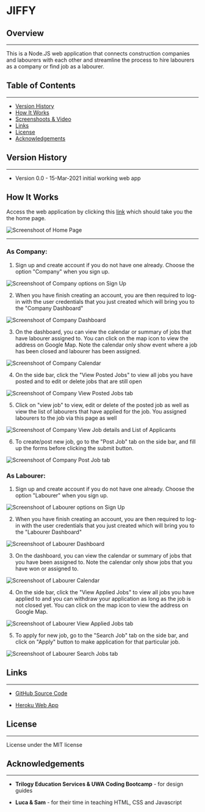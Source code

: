 # JIFFY

## Overview
---
This is a Node.JS web application that connects construction companies and labourers with each other and streamline the process to hire labourers as a company or find job as a labourer.

## Table of Contents
---
* [Version History](#version-history)
* [How It Works](#how-it-works)
* [Screenshoots & Video](#screenshoots-&-video)
* [Links](#links)
* [License](#license)
* [Acknowledgements](#acknowledgements)  

## Version History
---
* Version 0.0 - 15-Mar-2021
    initial working web app  

## How It Works

Access the web application by clicking this [link](https://project2-will.herokuapp.com/) which should take you the the home page.

![Screenshoot of Home Page](./public/asset/screenshots/home-page.PNG)

---
### As Company:
1. Sign up and create account if you do not have one already. Choose the option "Company" when you sign up.

![Screenshoot of Company options on Sign Up](./public/asset/screenshots/company-sign-up.PNG)

2. When you have finish creating an account, you are then required to log-in with the user credentials that you just created which will bring you to the "Company Dashboard"

![Screenshoot of Company Dashboard](./public/asset/screenshots/company-dashboard.PNG)

3. On the dashboard, you can view the calendar or summary of jobs that have labourer assigned to. You can click on the map icon to view the address on Google Map. Note the calendar only show event where a job has been closed and labourer has been assigned.

![Screenshoot of Company Calendar](./public/asset/screenshots/company-calendar.PNG)

4. On the side bar, click the "View Posted Jobs" to view all jobs you have posted and to edit or delete jobs that are still open

![Screenshoot of Company View Posted Jobs tab](./public/asset/screenshots/company-view-posted-jobs.PNG)

5. Click on "view job" to view, edit or delete of the posted job as well as view the list of labourers that have applied for the job. You assigned labourers to the job via this page as well

![Screenshoot of Company View Job details and List of Applicants](./public/asset/screenshots/company-view-job-details.PNG)

6. To create/post new job, go to the "Post Job" tab on the side bar, and fill up the forms before clicking the submit button.

![Screenshoot of Company Post Job tab](./public/asset/screenshots/company-post-job.PNG)

### As Labourer:

1. Sign up and create account if you do not have one already. Choose the option "Labourer" when you sign up.

![Screenshoot of Labourer options on Sign Up](./public/asset/screenshots/labourer-sign-up.PNG)

2. When you have finish creating an account, you are then required to log-in with the user credentials that you just created which will bring you to the "Labourer Dashboard"

![Screenshoot of Labourer Dashboard](./public/asset/screenshots/labourer-dashboard.PNG)

3. On the dashboard, you can view the calendar or summary of jobs that you have been assigned to. Note the calendar only show jobs that you have won or assigned to.

![Screenshoot of Labourer Calendar](./public/asset/screenshots/labourer-calendar.PNG)

4. On the side bar, click the "View Applied Jobs" to view all jobs you have applied to and you can withdraw your application as long as the job is not closed yet. You can click on the map icon to view the address on Google Map.

![Screenshoot of Labourer View Applied Jobs tab](./public/asset/screenshots/labourer-view-applied-jobs.PNG)

5. To apply for new job, go to the "Search Job" tab on the side bar, and click on "Apply" button to make application for that particular job. 

![Screenshoot of Labourer Search Jobs tab](./public/asset/screenshots/labourer-search-jobs.PNG)


## Links
---
* [ GitHub Source Code](https://github.com/willygodwin/sos-labour)  

* [ Heroku Web App](https://project2-will.herokuapp.com/) 


## License
---
License under the MIT license  

## Acknowledgements
---
* **Trilogy Education Services & UWA Coding Bootcamp** - for design guides

* **Luca & Sam** - for their time in teaching HTML, CSS and Javascript

